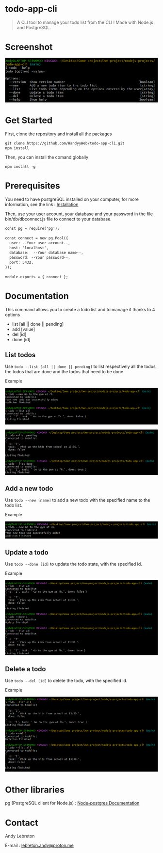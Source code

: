 # todo-app-cli

> A CLI tool to manage your todo list from the CLI ! Made with Node.js and PostgreSQL.

# Screenshot

![Cli screenshot](screenshots/s1.png)

# Get Started

First, clone the repository and install all the packages

    git clone https://github.com/HandyyWeb/todo-app-cli.git
    npm install

Then, you can install the comand globally

    npm install -g

# Prerequisites

You need to have postgreSQL installed on your computer, for more information, see the link : [Installation](https://www.postgresql.org/download/)

Then, use your user account, your database and your password in the file bin/db/dbconnect.js file to connect to your database.

```
const pg = require('pg');

const connect = new pg.Pool({
  user: --Your user account--,
  host: 'localhost',
  database:  --Your database name--,
  password: --Your password--,
  port: 5432,
});

module.exports = { connect };

```

# Documentation

This command allows you to create a todo list and to manage it thanks to 4 options

- list [all || done || pending]
- add [value]
- del [id]
- done [id]

## List todos

Use `todo --list [all || done || pending]` to list respectively all the todos, the todos that are done and the todos that need to be done.

Example

![List tasks](screenshots/s3.png)

![Add a new task](screenshots/s5.png)

## Add a new todo

Use `todo --new [name]` to add a new todo with the specified name to the todo list.

Example

![Add a new task](screenshots/s2.png)

## Update a todo

Use `todo --done [id]` to update the todo state, with the specified id.

Example

![Update a task](screenshots/s4.png)

## Delete a todo

Use `todo --del [id]` to delete the todo, with the specified id.

Example

![Delete a task](screenshots/s6.png)

# Other libraries

pg (PostgreSQL client for Node.js) : [Node-postgres Documentation](https://node-postgres.com/)

# Contact

Andy Lebreton

E-mail : lebreton.andy@proton.me

